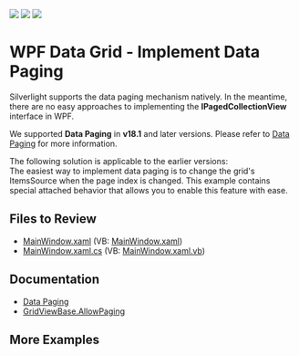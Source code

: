 <!-- default badges list -->
![](https://img.shields.io/endpoint?url=https://codecentral.devexpress.com/api/v1/VersionRange/128651316/22.2.2%2B)
[![](https://img.shields.io/badge/Open_in_DevExpress_Support_Center-FF7200?style=flat-square&logo=DevExpress&logoColor=white)](https://supportcenter.devexpress.com/ticket/details/E4114)
[![](https://img.shields.io/badge/📖_How_to_use_DevExpress_Examples-e9f6fc?style=flat-square)](https://docs.devexpress.com/GeneralInformation/403183)
<!-- default badges end -->

# WPF Data Grid - Implement Data Paging

Silverlight supports the data paging mechanism natively. In the meantime, there are no easy approaches to implementing the **IPagedCollectionView** interface in WPF.
  
We supported **Data Paging** in **v18.1** and later versions. Please refer to [Data Paging](https://docs.devexpress.com/WPF/120186/controls-and-libraries/data-grid/paging-and-scrolling/data-paging) for more information.  
  
The following solution is applicable to the earlier versions:  
The easiest way to implement data paging is to change the grid's ItemsSource when the page index is changed. This example contains special attached behavior that allows you to enable this feature with ease.

## Files to Review

* [MainWindow.xaml](./CS/DXGridDataPager/MainWindow.xaml) (VB: [MainWindow.xaml](./VB/DXGridDataPager/MainWindow.xaml))
* [MainWindow.xaml.cs](./CS/DXGridDataPager/MainWindow.xaml.cs) (VB: [MainWindow.xaml.vb](./VB/DXGridDataPager/MainWindow.xaml.vb))

## Documentation

* [Data Paging](https://docs.devexpress.com/WPF/120186/controls-and-libraries/data-grid/paging-and-scrolling/data-paging)
* [GridViewBase.AllowPaging](https://docs.devexpress.com/WPF/DevExpress.Xpf.Grid.GridViewBase.AllowPaging)

## More Examples
